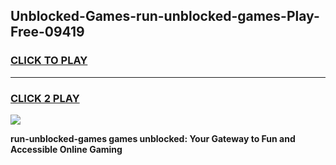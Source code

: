 
## Unblocked-Games-run-unblocked-games-Play-Free-09419
<h3>
<a href="https://premium76.site?title=run-unblocked-games&ref=23A">CLICK TO PLAY</a></h3>
<hr>

<h3>
<a href="https://premium76.site?title=run-unblocked-games&ref=23A">CLICK 2 PLAY</a>
  
</h3>

<a href="https://premium76.site?title=run-unblocked-games&ref=23A"><img src="https://clearcache.store/games.png"></a>


**run-unblocked-games games unblocked: Your Gateway to Fun and Accessible Online Gaming**
